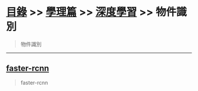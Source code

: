 # [目錄](../../../README.md) >> [學理篇](../../README.md) >> [深度學習](../README.md) >> 物件識別

> 物件識別

---

## [faster-rcnn](./faster-rcnn/fasterRCNN.ipynb)

> faster-rcnn